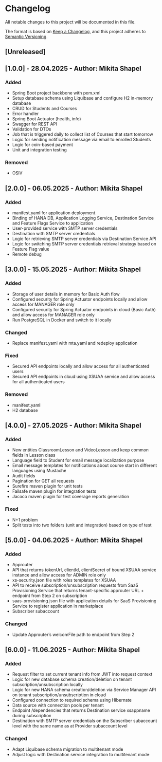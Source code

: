 # Changelog

All notable changes to this project will be documented in this file.

The format is based on [Keep a Changelog](https://keepachangelog.com/en/1.1.0/),
and this project adheres to [Semantic Versioning](https://semver.org/spec/v2.0.0.html).

## [Unreleased]

## [1.0.0] - 28.04.2025 - Author: Mikita Shapel

### Added

- Spring Boot project backbone with pom.xml
- Setup database schema using Liquibase and configure H2 in-memory database
- CRUD for Students and Courses
- Error handler
- Spring Boot Actuator (health, info)
- Swagger for REST API
- Validation for DTOs
- Job that is triggered daily to collect list of Courses that start tomorrow
- Logic for sending notification message via email to enrolled Students
- Logic for coin-based payment
- Unit and integration testing

### Removed 

- OSIV

## [2.0.0] - 06.05.2025 - Author: Mikita Shapel

### Added

- manifest.yaml for application deployment
- Binding of HANA DB, Application Logging Service, Destination Service and 
  Feature Flags Service to application
- User-provided service with SMTP server credentials
- Destination with SMTP server credentials
- Logic for retrieving SMTP server credentials via Destination Service
  API
- Logic for switching SMTP server credentials retrieval strategy based
  on Feature Flag value
- Remote debug

## [3.0.0] - 15.05.2025 - Author: Mikita Shapel

### Added

- Storage of user details in memory for Basic Auth flow
- Configured security for Spring Actuator endpoints locally and allow access for
  MANAGER role only
- Configured security for Spring Actuator endpoints in cloud (Basic Auth) and allow
  access for MANAGER role only
- Run PostgreSQL in Docker and switch to it locally

### Changed

- Replace manifest.yaml with mta.yaml and redeploy application

### Fixed

- Secured API endpoints locally and allow access for all authenticated users
- Secured API endpoints in cloud using XSUAA service and allow access for all
  authenticated users

### Removed

- manifest.yaml
- H2 database

## [4.0.0] - 27.05.2025 - Author: Mikita Shapel

### Added

- New entities ClassroomLesson and VideoLesson and keep common fields in
  Lesson class
- Language field to Student for email message localization purpose
- Email message templates for notifications about course start in different
  languages using Mustache
- Audit fields
- Pagination for GET all requests
- Surefire maven plugin for unit tests
- Failsafe maven plugin for integration tests
- Jacoco maven plugin for test coverage reports generation

### Fixed

- N+1 problem
- Split tests into two folders (unit and integration) based on type of test

## [5.0.0] - 04.06.2025 - Author: Mikita Shapel

### Added

- Approuter
- API that returns tokenUrl, clientId, clientSecret of bound XSUAA
  service instance and allow access for ADMIN
  role only
- xs-security.json file with roles templates for XSUAA
- API to receive subscription/unsubscription requests from SaaS
  Provisioning Service that returns tenant-specific approuter URL + endpoint
  from Step 2 on subscription
- saas-provisioning.json file with application details for SaaS
  Provisioning Service to register application in marketplace
- Subscriber subaccount

### Changed

- Update Approuter’s welcomFile path to endpoint from Step 2

## [6.0.0] - 11.06.2025 - Author: Mikita Shapel

### Added

- Request filter to set current tenant info from JWT into request context
- Logic for new database schema creation/deletion on tenant
  subscription/unsubscription locally
- Logic for new HANA schema creation/deletion via Service Manager
  API on tenant subscription/unsubscription in cloud
- Configured connection to required schema using Hibernate
- Data source with connection pools per tenant
- Endpoint /dependencies that returns Destination service xsappname
  during subscription
- Destination with SMTP server credentials on the Subscriber subaccount
  level with the same name as at Provider subaccount level

### Changed

- Adapt Liquibase schema migration to multitenant mode
- Adjust logic with Destination service integration to multitenant mode